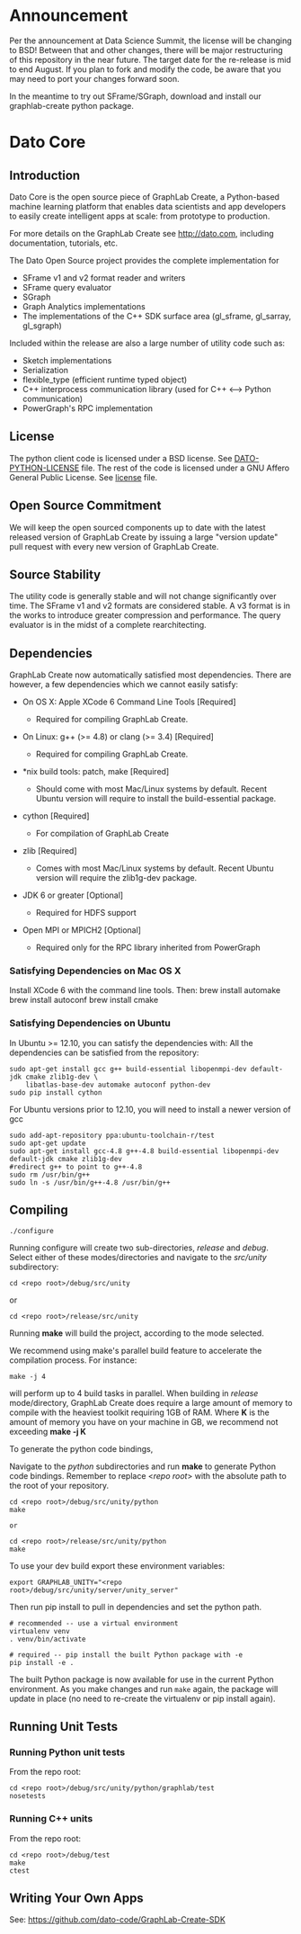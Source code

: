 Announcement
============
Per the announcement at Data Science Summit, the license will be changing to BSD! Between that and other changes, there will be major restructuring of this repository in the near future. The target date for the re-release is mid to end August. If you plan to fork and modify the code, be aware that you may need to port your changes forward soon.

In the meantime to try out SFrame/SGraph, download and install our graphlab-create python package.


Dato Core
=========
Introduction
------------
Dato Core is the open source piece of GraphLab Create, a Python-based machine
learning platform that enables data scientists and app developers to easily
create intelligent apps at scale: from prototype to production. 
 
For more details on the GraphLab Create see http://dato.com, including
documentation, tutorials, etc.

The Dato Open Source project provides the complete implementation for 
 - SFrame v1 and v2 format reader and writers
 - SFrame query evaluator
 - SGraph 
 - Graph Analytics implementations 
 - The implementations of the C++ SDK surface area (gl_sframe, gl_sarray,
     gl_sgraph)

Included within the release are also a large number of utility code such as:
 - Sketch implementations
 - Serialization
 - flexible_type (efficient runtime typed object)
 - C++ interprocess communication library (used for C++ <--> Python
     communication)
 - PowerGraph's RPC implementation

License
-------
The python client code is licensed under a BSD license. See [DATO-PYTHON-LICENSE](DATO-PYTHON-LICENSE) file.
The rest of the code is licensed under a GNU Affero General Public License. See [license](LICENSE) file.

Open Source Commitment
----------------------
We will keep the open sourced components up to date with the latest released
version of GraphLab Create by issuing a large "version update" pull request
with every new version of GraphLab Create.

Source Stability
----------------
The utility code is generally stable and will not change significantly over
time. The SFrame v1 and v2 formats are considered stable. A v3 format is in
the works to introduce greater compression and performance. The query evaluator
is in the midst of a complete rearchitecting. 

Dependencies
------------
GraphLab Create now automatically satisfied most dependencies. 
There are however, a few dependencies which we cannot easily satisfy:

* On OS X: Apple XCode 6 Command Line Tools [Required]
  +  Required for compiling GraphLab Create.

* On Linux: g++ (>= 4.8) or clang (>= 3.4) [Required]
  +  Required for compiling GraphLab Create.

* *nix build tools: patch, make [Required]
   +  Should come with most Mac/Linux systems by default. Recent Ubuntu version
   will require to install the build-essential package.

* cython [Required]
   +  For compilation of GraphLab Create

* zlib [Required]
   +   Comes with most Mac/Linux systems by default. Recent Ubuntu version will
   require the zlib1g-dev package.

* JDK 6 or greater [Optional]
   + Required for HDFS support 

* Open MPI or MPICH2 [Optional]
   + Required only for the RPC library inherited from PowerGraph

### Satisfying Dependencies on Mac OS X

Install XCode 6 with the command line tools. Then:
    brew install automake
    brew install autoconf
    brew install cmake

### Satisfying Dependencies on Ubuntu

In Ubuntu >= 12.10, you can satisfy the dependencies with:
All the dependencies can be satisfied from the repository:

    sudo apt-get install gcc g++ build-essential libopenmpi-dev default-jdk cmake zlib1g-dev \
        libatlas-base-dev automake autoconf python-dev
    sudo pip install cython

For Ubuntu versions prior to 12.10, you will need to install a newer version of gcc

    sudo add-apt-repository ppa:ubuntu-toolchain-r/test
    sudo apt-get update
    sudo apt-get install gcc-4.8 g++-4.8 build-essential libopenmpi-dev default-jdk cmake zlib1g-dev
    #redirect g++ to point to g++-4.8
    sudo rm /usr/bin/g++
    sudo ln -s /usr/bin/g++-4.8 /usr/bin/g++

    
Compiling
---------

    ./configure

Running configure will create two sub-directories, *release* and *debug*.  Select 
either of these modes/directories and navigate to the *src/unity* subdirectory:

    cd <repo root>/debug/src/unity
   
   or
   
    cd <repo root>/release/src/unity

Running **make** will build the project, according to the mode selected. 

We recommend using make's parallel build feature to accelerate the compilation
process. For instance:

    make -j 4

will perform up to 4 build tasks in parallel. When building in *release* mode/directory,
GraphLab Create does require a large amount of memory to compile with the
heaviest toolkit requiring 1GB of RAM. Where **K** is the amount of memory you
have on your machine in GB, we recommend not exceeding **make -j K**

To generate the python code bindings,

Navigate to the *python* subdirectories and run **make** to generate Python code bindings. Remember to replace <*repo root*> with the absolute path to the root of your repository.


    cd <repo root>/debug/src/unity/python
    make
    
    or

    cd <repo root>/release/src/unity/python
    make


To use your dev build export these environment variables:
  
    export GRAPHLAB_UNITY="<repo root>/debug/src/unity/server/unity_server"
 
Then run pip install to pull in dependencies and set the python path.

    # recommended -- use a virtual environment
    virtualenv venv
    . venv/bin/activate

    # required -- pip install the built Python package with -e
    pip install -e .

The built Python package is now available for use in the current Python environment. As you make changes and run `make` again, the package will update in place (no need to re-create the virtualenv or pip install again).

Running Unit Tests
------------------

### Running Python unit tests
From the repo root:

    cd <repo root>/debug/src/unity/python/graphlab/test
    nosetests


### Running C++ units
From the repo root:

    cd <repo root>/debug/test
    make
    ctest

  
Writing Your Own Apps
---------------------

See: https://github.com/dato-code/GraphLab-Create-SDK


